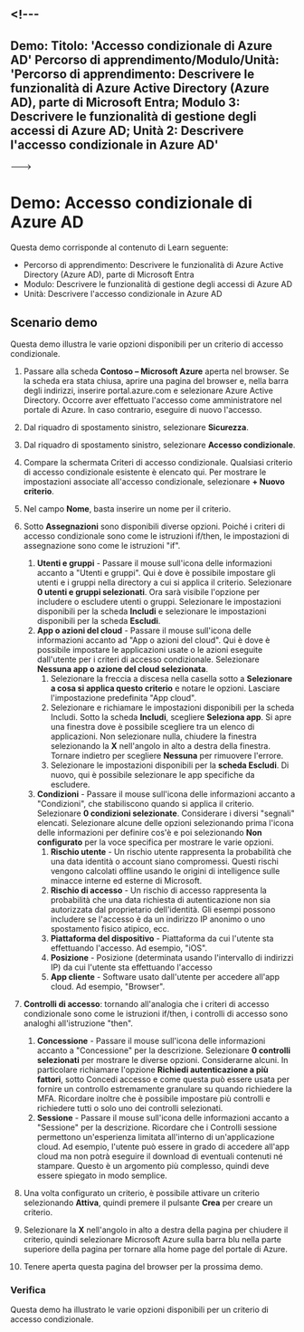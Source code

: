 <a name="---"></a><!---
---
Demo: Titolo: 'Accesso condizionale di Azure AD' Percorso di apprendimento/Modulo/Unità: 'Percorso di apprendimento: Descrivere le funzionalità di Azure Active Directory (Azure AD), parte di Microsoft Entra; Modulo 3: Descrivere le funzionalità di gestione degli accessi di Azure AD; Unità 2: Descrivere l'accesso condizionale in Azure AD'
---
--->


# <a name="demo-azure-ad-conditional-access"></a>Demo: Accesso condizionale di Azure AD

Questa demo corrisponde al contenuto di Learn seguente:

- Percorso di apprendimento: Descrivere le funzionalità di Azure Active Directory (Azure AD), parte di Microsoft Entra
- Modulo: Descrivere le funzionalità di gestione degli accessi di Azure AD
- Unità: Descrivere l'accesso condizionale in Azure AD

## <a name="demo-scenario"></a>Scenario demo

Questa demo illustra le varie opzioni disponibili per un criterio di accesso condizionale.

1. Passare alla scheda **Contoso – Microsoft Azure** aperta nel browser. Se la scheda era stata chiusa, aprire una pagina del browser e, nella barra degli indirizzi, inserire portal.azure.com e selezionare Azure Active Directory. Occorre aver effettuato l'accesso come amministratore nel portale di Azure. In caso contrario, eseguire di nuovo l'accesso.

1. Dal riquadro di spostamento sinistro, selezionare **Sicurezza**.

1. Dal riquadro di spostamento sinistro, selezionare **Accesso condizionale**.

1. Compare la schermata Criteri di accesso condizionale. Qualsiasi criterio di accesso condizionale esistente è elencato qui. Per mostrare le impostazioni associate all'accesso condizionale, selezionare **+ Nuovo criterio**.

1. Nel campo **Nome**, basta inserire un nome per il criterio.

1. Sotto **Assegnazioni** sono disponibili diverse opzioni.  Poiché i criteri di accesso condizionale sono come le istruzioni if/then, le impostazioni di assegnazione sono come le istruzioni "if".
    1. **Utenti e gruppi** - Passare il mouse sull'icona delle informazioni accanto a "Utenti e gruppi". Qui è dove è possibile impostare gli utenti e i gruppi nella directory a cui si applica il criterio. Selezionare **0 utenti e gruppi selezionati**.  Ora sarà visibile l'opzione per includere o escludere utenti o gruppi. Selezionare le impostazioni disponibili per la scheda **Includi** e selezionare le impostazioni disponibili per la scheda **Escludi**.
    1. **App o azioni del cloud** - Passare il mouse sull'icona delle informazioni accanto ad "App o azioni del cloud". Qui è dove è possibile impostare le applicazioni usate o le azioni eseguite dall'utente per i criteri di accesso condizionale.  Selezionare **Nessuna app o azione del cloud selezionata**.
        1. Selezionare la freccia a discesa nella casella sotto a **Selezionare a cosa si applica questo criterio** e notare le opzioni.  Lasciare l'impostazione predefinita "App cloud".
        1. Selezionare e richiamare le impostazioni disponibili per la scheda Includi. Sotto la scheda **Includi**, scegliere **Seleziona app**.  Si apre una finestra dove è possibile scegliere tra un elenco di applicazioni.  Non selezionare nulla, chiudere la finestra selezionando la **X** nell'angolo in alto a destra della finestra. Tornare indietro per scegliere **Nessuna** per rimuovere l'errore.
        1. Selezionare le impostazioni disponibili per la **scheda Escludi**.  Di nuovo, qui è possibile selezionare le app specifiche da escludere.
    1. **Condizioni** - Passare il mouse sull'icona delle informazioni accanto a "Condizioni", che stabiliscono quando si applica il criterio. Selezionare **0 condizioni selezionate**. Considerare i diversi "segnali" elencati.   Selezionare alcune delle opzioni selezionando prima l'icona delle informazioni per definire cos'è e poi selezionando **Non configurato** per la voce specifica per mostrare le varie opzioni.
        1. **Rischio utente** - Un rischio utente rappresenta la probabilità che una data identità o account siano compromessi. Questi rischi vengono calcolati offline usando le origini di intelligence sulle minacce interne ed esterne di Microsoft.
        1. **Rischio di accesso** - Un rischio di accesso rappresenta la probabilità che una data richiesta di autenticazione non sia autorizzata dal proprietario dell'identità. Gli esempi possono includere se l'accesso è da un indirizzo IP anonimo o uno spostamento fisico atipico, ecc.
        1. **Piattaforma del dispositivo** - Piattaforma da cui l'utente sta effettuando l'accesso. Ad esempio, "iOS".
        1. **Posizione** - Posizione (determinata usando l'intervallo di indirizzi IP) da cui l'utente sta effettuando l'accesso
        1. **App cliente** - Software usato dall'utente per accedere all'app cloud. Ad esempio, "Browser".

1. **Controlli di accesso**: tornando all'analogia che i criteri di accesso condizionale sono come le istruzioni if/then, i controlli di accesso sono analoghi all'istruzione "then".
    1. **Concessione** - Passare il mouse sull'icona delle informazioni accanto a "Concessione" per la descrizione.  Selezionare **0 controlli selezionati** per mostrare le diverse opzioni.  Considerarne alcuni.  In particolare richiamare l'opzione **Richiedi autenticazione a più fattori**, sotto Concedi accesso e come questa può essere usata per fornire un controllo estremamente granulare su quando richiedere la MFA.   Ricordare inoltre che è possibile impostare più controlli e richiedere tutti o solo uno dei controlli selezionati.
    1. **Sessione** - Passare il mouse sull'icona delle informazioni accanto a "Sessione" per la descrizione.  Ricordare che i Controlli sessione permettono un'esperienza limitata all'interno di un'applicazione cloud.  Ad esempio, l'utente può essere in grado di accedere all'app cloud ma non potrà eseguire il download di eventuali contenuti né stampare.  Questo è un argomento più complesso, quindi deve essere spiegato in modo semplice.

1. Una volta configurato un criterio, è possibile attivare un criterio selezionando **Attiva**, quindi premere il pulsante **Crea** per creare un criterio.

1. Selezionare la **X** nell'angolo in alto a destra della pagina per chiudere il criterio, quindi selezionare Microsoft Azure sulla barra blu nella parte superiore della pagina per tornare alla home page del portale di Azure.

1. Tenere aperta questa pagina del browser per la prossima demo.

### <a name="review"></a>Verifica

Questa demo ha illustrato le varie opzioni disponibili per un criterio di accesso condizionale.
